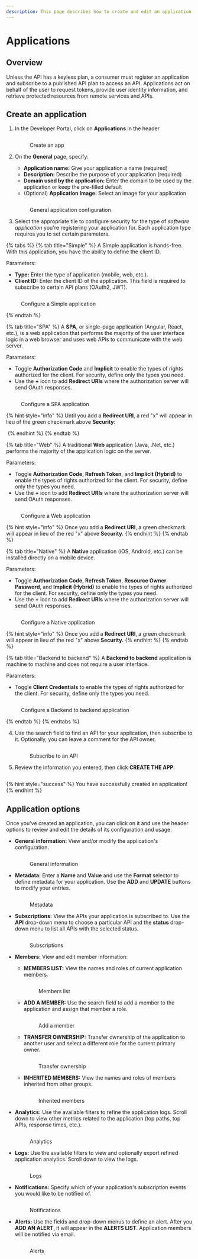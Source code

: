 ```yaml
---
description: This page describes how to create and edit an application
---
```


# Applications

## Overview

Unless the API has a keyless plan, a consumer must register an application and subscribe to a published API plan to access an API. Applications act on behalf of the user to request tokens, provide user identity information, and retrieve protected resources from remote services and APIs.&#x20;

## Create an application

1.  In the Developer Portal, click on **Applications** in the header&#x20;

    <figure><img src="../../../.gitbook/assets/applications_home.png" alt=""><figcaption><p>Create an app</p></figcaption></figure>


2.  On the **General** page, specify:&#x20;

    * **Application name:** Give your application a name (required)
    * **Description:** Describe the purpose of your application (required)
    * **Domain used by the application:** Enter the domain to be used by the application or keep the pre-filled default
    * (Optional) **Application Image:** Select an image for your application

    <figure><img src="../../../.gitbook/assets/applications_general.png" alt=""><figcaption><p>General application configuration</p></figcaption></figure>
3. Select the appropriate tile to configure security for the type of _software application_ you're registering your application for. Each application type requires you to set certain parameters.

{% tabs %}
{% tab title="Simple" %}
A Simple application is hands-free. With this application, you have the ability to define the client ID.&#x20;

Parameters:

* **Type:** Enter the type of application (mobile, web, etc.).
* **Client ID:** Enter the client ID of the application. This field is required to subscribe to certain API plans (OAuth2, JWT).

<figure><img src="../../../.gitbook/assets/applications_security simple.png" alt=""><figcaption><p>Configure a Simple application</p></figcaption></figure>
{% endtab %}

{% tab title="SPA" %}
A **SPA**, or single-page application (Angular, React, etc.), is a web application that performs the majority of the user interface logic in a web browser and uses web APIs to communicate with the web server.&#x20;

Parameters:

* Toggle **Authorization Code** and **Implicit** to enable the types of rights authorized for the client. For security, define only the types you need.
* Use the **+** icon to add **Redirect URIs** where the authorization server will send OAuth responses.

<figure><img src="../../../.gitbook/assets/applications_security spa check.png" alt=""><figcaption><p>Configure a SPA application</p></figcaption></figure>

{% hint style="info" %}
Until you add a **Redirect URI**, a red "x" will appear in lieu of the green checkmark above **Security**:

<img src="../../../.gitbook/assets/applications_security spa x.png" alt="" data-size="original">
{% endhint %}
{% endtab %}

{% tab title="Web" %}
A traditional **Web** application (Java, .Net, etc.) performs the majority of the application logic on the server.

Parameters:

* Toggle **Authorization Code**, **Refresh Token**, and **Implicit (Hybrid)** to enable the types of rights authorized for the client. For security, define only the types you need.
* Use the **+** icon to add **Redirect URIs** where the authorization server will send OAuth responses.

<figure><img src="../../../.gitbook/assets/applications_security web.png" alt=""><figcaption><p>Configure a Web application</p></figcaption></figure>

{% hint style="info" %}
Once you add a **Redirect URI**, a green checkmark will appear in lieu of the red "x" above **Security.**
{% endhint %}
{% endtab %}

{% tab title="Native" %}
A **Native** application (iOS, Android, etc.) can be installed directly on a mobile device.

Parameters:

* Toggle **Authorization Code**, **Refresh Token**, **Resource Owner Password**, and **Implicit (Hybrid)** to enable the types of rights authorized for the client. For security, define only the types you need.
* Use the **+** icon to add **Redirect URIs** where the authorization server will send OAuth responses.

<figure><img src="../../../.gitbook/assets/applications_security native.png" alt=""><figcaption><p>Configure a Native application</p></figcaption></figure>

{% hint style="info" %}
Once you add a **Redirect URI**, a green checkmark will appear in lieu of the red "x" above **Security.**
{% endhint %}
{% endtab %}

{% tab title="Backend to backend" %}
A **Backend to backend** application is machine to machine and does not require a user interface.&#x20;

Parameters:

* Toggle **Client Credentials** to enable the types of rights authorized for the client. For security, define only the types you need.

<figure><img src="../../../.gitbook/assets/applications_security b2b.png" alt=""><figcaption><p>Configure a Backend to backend application</p></figcaption></figure>
{% endtab %}
{% endtabs %}

4.  Use the search field to find an API for your application, then subscribe to it. Optionally, you can leave a comment for the API owner.

    <figure><img src="../../../.gitbook/assets/applications_subscribe.png" alt=""><figcaption><p>Subscribe to an API</p></figcaption></figure>
5.  Review the information you entered, then click **CREATE THE APP**:

    <figure><img src="../../../.gitbook/assets/applications_validate.png" alt=""><figcaption></figcaption></figure>

{% hint style="success" %}
You have successfully created an application!
{% endhint %}

## Application options

Once you've created an application, you can click on it and use the header options to review and edit the details of its configuration and usage:

*   **General information:** View and/or modify the application's configuration.

    <figure><img src="../../../.gitbook/assets/application_edit.png" alt=""><figcaption><p>General information</p></figcaption></figure>


*   **Metadata:** Enter a **Name** and **Value** and use the **Format** selector to define metadata for your application. Use the **ADD** and **UPDATE** buttons to modify your entries.&#x20;

    <figure><img src="../../../.gitbook/assets/application_metadata.png" alt=""><figcaption><p>Metadata</p></figcaption></figure>


*   **Subscriptions:** View the APIs your application is subscribed to. Use the **API** drop-down menu to choose a particular API and the **status** drop-down menu to list all APIs with the selected status.

    <figure><img src="../../../.gitbook/assets/application_subscription info.png" alt=""><figcaption><p>Subscriptions</p></figcaption></figure>
* **Members:** View and edit member information:
  *   **MEMBERS LIST:** View the names and roles of current application members.&#x20;

      <figure><img src="../../../.gitbook/assets/application_members list.png" alt=""><figcaption><p>Members list</p></figcaption></figure>
  *   **ADD A MEMBER:** Use the search field to add a member to the application and assign that member a role.

      <figure><img src="../../../.gitbook/assets/application_add a member.png" alt=""><figcaption><p>Add a member</p></figcaption></figure>
  *   **TRANSFER OWNERSHIP:** Transfer ownership of the application to another user and select a different role for the current primary owner.

      <figure><img src="../../../.gitbook/assets/application_transfer ownership.png" alt=""><figcaption><p>Transfer ownership</p></figcaption></figure>
  *   **INHERITED MEMBERS:** View the names and roles of members inherited from other groups.

      <figure><img src="../../../.gitbook/assets/application_inherited members.png" alt=""><figcaption><p>Inherited members</p></figcaption></figure>
*   **Analytics:** Use the available filters to refine the application logs. Scroll down to view other metrics related to the application (top paths, top APIs, response times, etc.).&#x20;

    <figure><img src="../../../.gitbook/assets/application_analytics.png" alt=""><figcaption><p>Analytics</p></figcaption></figure>
*   **Logs:** Use the available filters to view and optionally export refined application analytics. Scroll down to view the logs.&#x20;

    <figure><img src="../../../.gitbook/assets/application_logs.png" alt=""><figcaption><p>Logs</p></figcaption></figure>


*   **Notifications:** Specify which of your application's subscription events you would like to be notified of.

    <figure><img src="../../../.gitbook/assets/application_alerts.png" alt=""><figcaption><p>Notifications</p></figcaption></figure>


*   **Alerts:** Use the fields and drop-down menus to define an alert. After you **ADD AN ALERT**, it will appear in the **ALERTS LIST**. Application members will be notified via email.

    <figure><img src="../../../.gitbook/assets/application alerts.png" alt=""><figcaption><p>Alerts</p></figcaption></figure>
